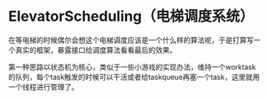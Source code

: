# ElevatorScheduling（电梯调度系统）

在等电梯的时候偶尔会想这个电梯调度应该是一个什么样的算法呢，于是打算写一个真实的框架，暴露接口给调度算法看看最后的效果。

第一种思路以状态机为核心，类似于一些小游戏的实现办法，维持一个worktask的队列，每个task触发的时候可以干活或者给taskqueue再塞一个task，这里就用一个线程进行管理了。